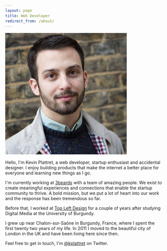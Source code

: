 ```yaml
---
layout: page
title: Web Developer
redirect_from: /about/
---
```


![{{ site.title }}](/img/kevin-plattret.jpg)

Hello, I'm Kevin Plattret, a web developer, startup enthusiast and accidental designer. I enjoy building products that make the internet a better place for everyone and learning new things as I go.

I'm currently working at [3beards](http://3-beards.com) with a team of amazing people. We exist to create meaningful experiences and connections that enable the startup community to thrive. A bold mission, but we put a lot of heart into our work and the response has been tremendous so far.

Before that, I worked at [Top Left Design](http://topleftdesign.com) for a couple of years after studying Digital Media at the University of Burgundy.

I grew up near Chalon-sur-Saône in Burgundy, France, where I spent the first twenty two years of my life. In 2011 I moved to the beautiful city of London in the UK and have been living here since then.

Feel free to get in touch, I'm [@kplattret](https://twitter.com/kplattret) on Twitter.

